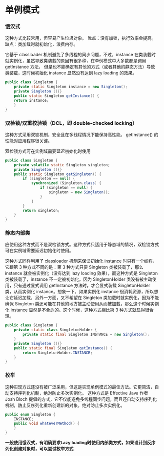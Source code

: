 # 单例模式

### 饿汉式

 这种方式比较常用，但容易产生垃圾对象。
优点：没有加锁，执行效率会提高。
缺点：类加载时就初始化，浪费内存。 

 它基于 classloader 机制避免了多线程的同步问题，不过，instance 在类装载时就实例化，虽然导致类装载的原因有很多种，在单例模式中大多数都是调用 getInstance 方法， 但是也不能确定有其他的方式（或者其他的静态方法）导致类装载，这时候初始化 instance 显然没有达到 lazy loading 的效果。 

```java
public class Singleton {  
    private static Singleton instance = new Singleton();  
    private Singleton (){}  
    public static Singleton getInstance() {  
    return instance;  
    }  
}
```

### 双检锁/双重校验锁（DCL，即 double-checked locking）

 这种方式采用双锁机制，安全且在多线程情况下能保持高性能。
getInstance() 的性能对应用程序很关键。

 双检锁方式可在实例域需要延迟初始化时使用  

```java
public class Singleton {  
    private volatile static Singleton singleton;  
    private Singleton (){}  
    public static Singleton getSingleton() {  
        if (singleton == null) {  
            synchronized (Singleton.class) {  
                if (singleton == null) {  
                    singleton = new Singleton();  
                }  
            }  
        }  
        return singleton;  
    }  
}
```

### 静态内部类

 应使用这种方式而不是双检锁方式。这种方式只适用于静态域的情况，双检锁方式可在实例域需要延迟初始化时使用。 

 这种方式同样利用了 classloader 机制来保证初始化 instance 时只有一个线程，它跟第 3 种方式不同的是：第 3 种方式只要 Singleton 类被装载了，那么 instance 就会被实例化（没有达到 lazy loading 效果），而这种方式是 Singleton 类被装载了，instance 不一定被初始化。因为 SingletonHolder 类没有被主动使用，只有通过显式调用 getInstance 方法时，才会显式装载 SingletonHolder 类，从而实例化 instance。想象一下，如果实例化 instance 很消耗资源，所以想让它延迟加载，另外一方面，又不希望在 Singleton 类加载时就实例化，因为不能确保 Singleton 类还可能在其他的地方被主动使用从而被加载，那么这个时候实例化 instance 显然是不合适的。这个时候，这种方式相比第 3 种方式就显得很合理。 

```java
public class Singleton {  
    private static class SingletonHolder {  
    	private static final Singleton INSTANCE = new Singleton();  
    }  
    private Singleton (){}  
    public static final Singleton getInstance() {  
    	return SingletonHolder.INSTANCE;  
    }  
}
```

### 枚举

 这种实现方式还没有被广泛采用，但这是实现单例模式的最佳方法。它更简洁，自动支持序列化机制，绝对防止多次实例化。
这种方式是 Effective Java 作者 Josh Bloch 提倡的方式，它不仅能避免多线程同步问题，而且还自动支持序列化机制，防止反序列化重新创建新的对象，绝对防止多次实例化。 

```java
public enum Singleton {  
    INSTANCE;  
    public void whateverMethod() {  
    }  
}
```

**一般使用饿汉式，有明确要求Lazy loading时使用内部类方式，如果设计到反序列化创建对象时，可以尝试枚举方式**